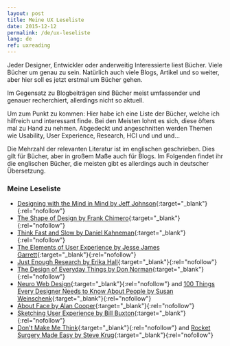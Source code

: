 ```yaml
---
layout: post
title: Meine UX Leseliste
date: 2015-12-12
permalink: /de/ux-leseliste
lang: de
ref: uxreading
---
```


Jeder Designer, Entwickler oder anderweitig Interessierte liest Bücher. Viele Bücher um genau zu sein. Natürlich auch viele Blogs, Artikel und so weiter, aber hier soll es jetzt erstmal um Bücher gehen.

Im Gegensatz zu Blogbeiträgen sind Bücher meist umfassender und genauer recherchiert, allerdings nicht so aktuell.

Um zum Punkt zu kommen: Hier habe ich eine Liste der Bücher, welche ich hilfreich und interessant finde. Bei den Meisten lohnt es sich, diese öfters mal zu Hand zu nehmen. Abgedeckt und angeschnitten werden Themen wie Usability, User Experience, Research, HCI und und und...

Die Mehrzahl der relevanten Literatur ist im englischen geschrieben. Dies gilt für Bücher, aber in großem Maße auch für Blogs. Im Folgenden findet ihr die englischen Bücher, die meisten gibt es allerdings auch in deutscher Übersetzung.


### Meine Leseliste

* [Designing with the Mind in Mind by Jeff Johnson](http://www.amazon.de/gp/product/0124079148/ref=as_li_tl?ie=UTF8&camp=1638&creative=19454&creativeASIN=0124079148&linkCode=as2&tag=vereortl-21){:target="_blank"}{:rel="nofollow"}
* [The Shape of Design by Frank Chimero](http://www.shapeofdesignbook.com){:target="_blank"}{:rel="nofollow"}
* [Think Fast and Slow by Daniel Kahneman](http://www.amazon.de/gp/product/0141033576/ref=as_li_tl?ie=UTF8&camp=1638&creative=19454&creativeASIN=0141033576&linkCode=as2&tag=vereortl-21){:target="_blank"}{:rel="nofollow"}
* [The Elements of User Experience by Jesse James Garrett](http://www.amazon.de/gp/product/0321683684/ref=as_li_tl?ie=UTF8&camp=1638&creative=19454&creativeASIN=0321683684&linkCode=as2&tag=vereortl-21){:target="_blank"}{:rel="nofollow"}
* [Just Enough Research by Erika Hall](https://abookapart.com/products/just-enough-research){:target="_blank"}{:rel="nofollow"}
* [The Design of Everyday Things by Don Norman](http://www.amazon.de/gp/product/0465050654/ref=as_li_tl?ie=UTF8&camp=1638&creative=19454&creativeASIN=0465050654&linkCode=as2&tag=vereortl-21){:target="_blank"}{:rel="nofollow"}
* [Neuro Web Design](hhttp://www.amazon.de/gp/product/0321603605/ref=as_li_tl?ie=UTF8&camp=1638&creative=19454&creativeASIN=0321603605&linkCode=as2&tag=vereortl-21){:target="_blank"}{:rel="nofollow"} and [100 Things Every Designer Needs to Know About People by Susan Weinschenk](http://www.amazon.de/gp/product/0321767535/ref=as_li_tl?ie=UTF8&camp=1638&creative=19454&creativeASIN=0321767535&linkCode=as2&tag=vereortl-21){:target="_blank"}{:rel="nofollow"}
* [About Face by Alan Cooper](http://www.amazon.de/gp/product/1118766571/ref=as_li_tl?ie=UTF8&camp=1638&creative=19454&creativeASIN=1118766571&linkCode=as2&tag=vereortl-21){:target="_blank"}{:rel="nofollow"}
* [Sketching User Experience by Bill Buxton](http://www.amazon.de/gp/product/0123819598/ref=as_li_tl?ie=UTF8&camp=1638&creative=19454&creativeASIN=0123819598&linkCode=as2&tag=vereortl-21){:target="_blank"}{:rel="nofollow"}
* [Don't Make Me Think](http://www.amazon.de/gp/product/3826697057/ref=as_li_tl?ie=UTF8&camp=1638&creative=19454&creativeASIN=3826697057&linkCode=as2&tag=vereortl-21){:target="_blank"}{:rel="nofollow"} and [Rocket Surgery Made Easy by Steve Krug](http://www.amazon.de/gp/product/0321657292/ref=as_li_tl?ie=UTF8&camp=1638&creative=19454&creativeASIN=0321657292&linkCode=as2&tag=vereortl-21){:target="_blank"}{:rel="nofollow"}
